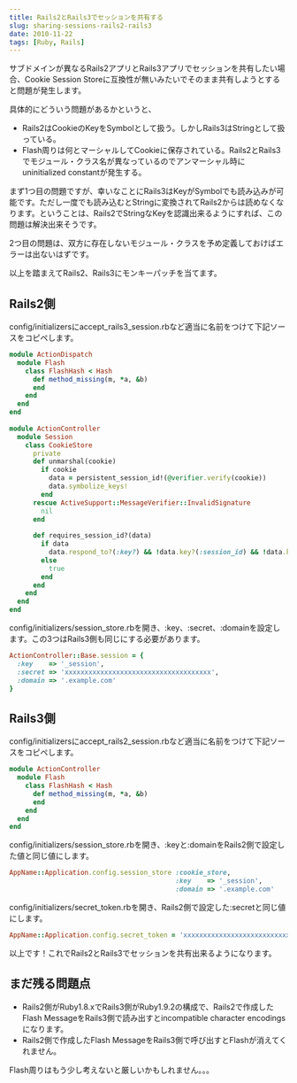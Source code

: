 ```yaml
---
title: Rails2とRails3でセッションを共有する
slug: sharing-sessions-rails2-rails3
date: 2010-11-22
tags: [Ruby, Rails]
---
```


サブドメインが異なるRails2アプリとRails3アプリでセッションを共有したい場合、Cookie Session Storeに互換性が無いみたいでそのまま共有しようとすると問題が発生します。

具体的にどういう問題があるかというと、

* Rails2はCookieのKeyをSymbolとして扱う。しかしRails3はStringとして扱っている。
* Flash周りは何とマーシャルしてCookieに保存されている。Rails2とRails3でモジュール・クラス名が異なっているのでアンマーシャル時にuninitialized constantが発生する。

まず1つ目の問題ですが、幸いなことにRails3はKeyがSymbolでも読み込みが可能です。ただし一度でも読み込むとStringに変換されてRails2からは読めなくなります。ということは、Rails2でStringなKeyを認識出来るようにすれば、この問題は解決出来そうです。

2つ目の問題は、双方に存在しないモジュール・クラスを予め定義しておけばエラーは出ないはずです。

以上を踏まえてRails2、Rails3にモンキーパッチを当てます。

## Rails2側

config/initializersにaccept_rails3_session.rbなど適当に名前をつけて下記ソースをコピペします。

```ruby
module ActionDispatch
  module Flash
    class FlashHash < Hash
      def method_missing(m, *a, &b)
      end
    end
  end
end
 
module ActionController
  module Session
    class CookieStore
      private
      def unmarshal(cookie)
        if cookie
          data = persistent_session_id!(@verifier.verify(cookie))
          data.symbolize_keys!
        end
      rescue ActiveSupport::MessageVerifier::InvalidSignature
        nil
      end
 
      def requires_session_id?(data)
        if data
          data.respond_to?(:key?) && !data.key?(:session_id) && !data.key?("session_id")
        else
          true
        end
      end
    end
  end
end
```

config/initializers/session_store.rbを開き、:key、:secret、:domainを設定します。この3つはRails3側も同じにする必要があります。

```ruby
ActionController::Base.session = {
  :key    => '_session',
  :secret => 'xxxxxxxxxxxxxxxxxxxxxxxxxxxxxxxxxxxxx',
  :domain => '.example.com'
}
```

## Rails3側

config/initializersにaccept_rails2_session.rbなど適当に名前をつけて下記ソースをコピペします。

```ruby
module ActionController
  module Flash
    class FlashHash < Hash
      def method_missing(m, *a, &b)
      end
    end
  end
end
```

config/initializers/session_store.rbを開き、:keyと:domainをRails2側で設定した値と同じ値にします。

```ruby
AppName::Application.config.session_store :cookie_store,
                                          :key    => '_session',
                                          :domain => '.example.com'
```

config/initializers/secret_token.rbを開き、Rails2側で設定した:secretと同じ値にします。

```ruby
AppName::Application.config.secret_token = 'xxxxxxxxxxxxxxxxxxxxxxxxxxxxxxxxxxxxx'
```

以上です！これでRails2とRails3でセッションを共有出来るようになります。

## まだ残る問題点

* Rails2側がRuby1.8.xでRails3側がRuby1.9.2の構成で、Rails2で作成したFlash MessageをRails3側で読み出すとincompatible character encodingsになります。
* Rails2側で作成したFlash MessageをRails3側で呼び出すとFlashが消えてくれません。

Flash周りはもう少し考えないと厳しいかもしれません。。。
